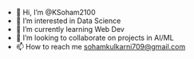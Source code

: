 - 👋 Hi, I’m @KSoham2100
- 👀 I’m interested in Data Science
- 🌱 I’m currently learning Web Dev
- 💞️ I’m looking to collaborate on projects in AI/ML
- 📫 How to reach me sohamkulkarni709@gmail.com

<!---
KSoham2100/KSoham2100 is a ✨ special ✨ repository because its `README.md` (this file) appears on your GitHub profile.
You can click the Preview link to take a look at your changes.
--->
